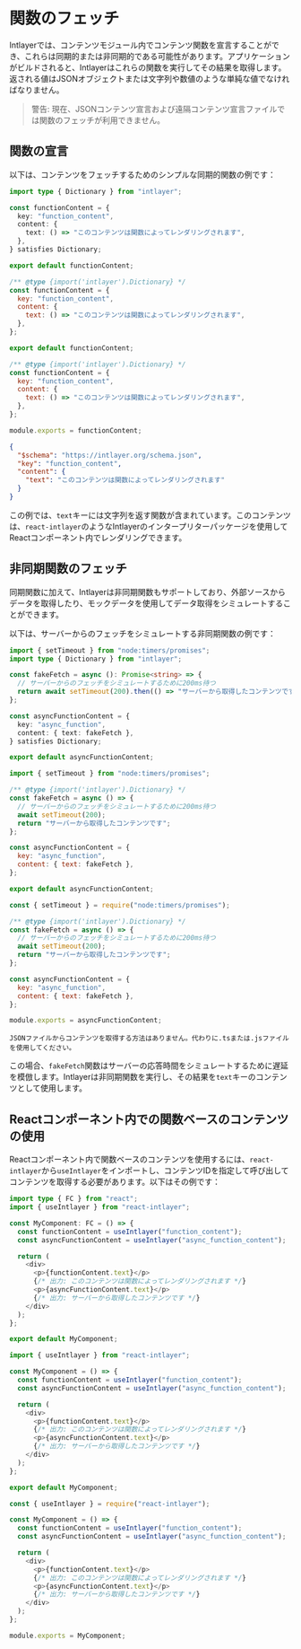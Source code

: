 # 関数のフェッチ

Intlayerでは、コンテンツモジュール内でコンテンツ関数を宣言することができ、これらは同期的または非同期的である可能性があります。アプリケーションがビルドされると、Intlayerはこれらの関数を実行してその結果を取得します。返される値はJSONオブジェクトまたは文字列や数値のような単純な値でなければなりません。

> 警告: 現在、JSONコンテンツ宣言および遠隔コンテンツ宣言ファイルでは関数のフェッチが利用できません。

## 関数の宣言

以下は、コンテンツをフェッチするためのシンプルな同期的関数の例です：

```typescript fileName="**/*.content.ts" contentDeclarationFormat="typescript"
import type { Dictionary } from "intlayer";

const functionContent = {
  key: "function_content",
  content: {
    text: () => "このコンテンツは関数によってレンダリングされます",
  },
} satisfies Dictionary;

export default functionContent;
```

```javascript fileName="**/*.content.mjs" contentDeclarationFormat="esm"
/** @type {import('intlayer').Dictionary} */
const functionContent = {
  key: "function_content",
  content: {
    text: () => "このコンテンツは関数によってレンダリングされます",
  },
};

export default functionContent;
```

```javascript fileName="**/*.content.cjs" contentDeclarationFormat="commonjs"
/** @type {import('intlayer').Dictionary} */
const functionContent = {
  key: "function_content",
  content: {
    text: () => "このコンテンツは関数によってレンダリングされます",
  },
};

module.exports = functionContent;
```

```json fileName="**/*.content.json" contentDeclarationFormat="json"
{
  "$schema": "https://intlayer.org/schema.json",
  "key": "function_content",
  "content": {
    "text": "このコンテンツは関数によってレンダリングされます"
  }
}
```

この例では、`text`キーには文字列を返す関数が含まれています。このコンテンツは、`react-intlayer`のようなIntlayerのインタープリターパッケージを使用してReactコンポーネント内でレンダリングできます。

## 非同期関数のフェッチ

同期関数に加えて、Intlayerは非同期関数もサポートしており、外部ソースからデータを取得したり、モックデータを使用してデータ取得をシミュレートすることができます。

以下は、サーバーからのフェッチをシミュレートする非同期関数の例です：

```typescript fileName="**/*.content.ts" contentDeclarationFormat="typescript"
import { setTimeout } from "node:timers/promises";
import type { Dictionary } from "intlayer";

const fakeFetch = async (): Promise<string> => {
  // サーバーからのフェッチをシミュレートするために200ms待つ
  return await setTimeout(200).then(() => "サーバーから取得したコンテンツです");
};

const asyncFunctionContent = {
  key: "async_function",
  content: { text: fakeFetch },
} satisfies Dictionary;

export default asyncFunctionContent;
```

```javascript fileName="**/*.content.mjs" contentDeclarationFormat="esm"
import { setTimeout } from "node:timers/promises";

/** @type {import('intlayer').Dictionary} */
const fakeFetch = async () => {
  // サーバーからのフェッチをシミュレートするために200ms待つ
  await setTimeout(200);
  return "サーバーから取得したコンテンツです";
};

const asyncFunctionContent = {
  key: "async_function",
  content: { text: fakeFetch },
};

export default asyncFunctionContent;
```

```javascript fileName="**/*.content.cjs" contentDeclarationFormat="commonjs"
const { setTimeout } = require("node:timers/promises");

/** @type {import('intlayer').Dictionary} */
const fakeFetch = async () => {
  // サーバーからのフェッチをシミュレートするために200ms待つ
  await setTimeout(200);
  return "サーバーから取得したコンテンツです";
};

const asyncFunctionContent = {
  key: "async_function",
  content: { text: fakeFetch },
};

module.exports = asyncFunctionContent;
```

```plaintext fileName="**/*.content.json" contentDeclarationFormat="json"
JSONファイルからコンテンツを取得する方法はありません。代わりに.tsまたは.jsファイルを使用してください。
```

この場合、`fakeFetch`関数はサーバーの応答時間をシミュレートするために遅延を模倣します。Intlayerは非同期関数を実行し、その結果を`text`キーのコンテンツとして使用します。

## Reactコンポーネント内での関数ベースのコンテンツの使用

Reactコンポーネント内で関数ベースのコンテンツを使用するには、`react-intlayer`から`useIntlayer`をインポートし、コンテンツIDを指定して呼び出してコンテンツを取得する必要があります。以下はその例です：

```typescript fileName="**/*.jsx" codeFormat="typescript"
import type { FC } from "react";
import { useIntlayer } from "react-intlayer";

const MyComponent: FC = () => {
  const functionContent = useIntlayer("function_content");
  const asyncFunctionContent = useIntlayer("async_function_content");

  return (
    <div>
      <p>{functionContent.text}</p>
      {/* 出力: このコンテンツは関数によってレンダリングされます */}
      <p>{asyncFunctionContent.text}</p>
      {/* 出力: サーバーから取得したコンテンツです */}
    </div>
  );
};

export default MyComponent;
```

```javascript fileName="**/*.mjx" codeFormat="esm"
import { useIntlayer } from "react-intlayer";

const MyComponent = () => {
  const functionContent = useIntlayer("function_content");
  const asyncFunctionContent = useIntlayer("async_function_content");

  return (
    <div>
      <p>{functionContent.text}</p>
      {/* 出力: このコンテンツは関数によってレンダリングされます */}
      <p>{asyncFunctionContent.text}</p>
      {/* 出力: サーバーから取得したコンテンツです */}
    </div>
  );
};

export default MyComponent;
```

```javascript fileName="**/*.cjs" codeFormat="commonjs"
const { useIntlayer } = require("react-intlayer");

const MyComponent = () => {
  const functionContent = useIntlayer("function_content");
  const asyncFunctionContent = useIntlayer("async_function_content");

  return (
    <div>
      <p>{functionContent.text}</p>
      {/* 出力: このコンテンツは関数によってレンダリングされます */}
      <p>{asyncFunctionContent.text}</p>
      {/* 出力: サーバーから取得したコンテンツです */}
    </div>
  );
};

module.exports = MyComponent;
```
